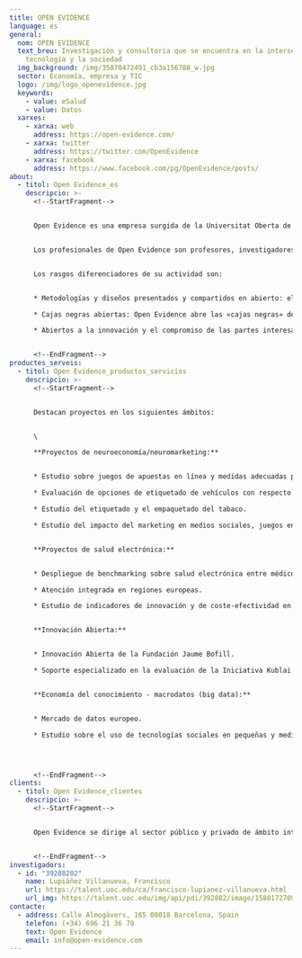 ```yaml
---
title: OPEN EVIDENCE
language: es
general:
  nom: OPEN EVIDENCE
  text_breu: Investigación y consultoría que se encuentra en la intersección de la
    tecnología y la sociedad
  img_background: /img/35870472491_cb3a156788_w.jpg
  sector: Economía, empresa y TIC
  logo: /img/logo_openevidence.jpg
  keywords:
    - value: eSalud
    - value: Datos
  xarxes:
    - xarxa: web
      address: https://open-evidence.com/
    - xarxa: twitter
      address: https://twitter.com/OpenEvidence
    - xarxa: facebook
      address: https://www.facebook.com/pg/OpenEvidence/posts/
about:
  - titol: Open Evidence_es
    descripcio: >-
      <!--StartFragment-->


      Open Evidence es una empresa surgida de la Universitat Oberta de Catalunya que trabaja en el ámbito de la consultoría


      Los profesionales de Open Evidence son profesores, investigadores y consultores con más de veinte años de experiencia en la investigación aplicada y la consultoría.


      Los rasgos diferenciadores de su actividad son:


      * Metodologías y diseños presentados y compartidos en abierto: el diseño de investigación y las metodologías aplicadas por la empresa son siempre transparentes, verificables y compartidas en abierto con sus clientes y con la comunidad de investigadores y profesionales mediante procesos de consulta y de validación.

      * Cajas negras abiertas: Open Evidence abre las «cajas negras» de modelos empíricos complejos y de técnicas sofisticadas de econometría y estadística para garantizar que los resultados de sus análisis de datos y sus simulaciones de modelización son fáciles de usar y de entender.

      * Abiertos a la innovación y el compromiso de las partes interesadas: el enfoque no es nunca tecnocrático ni vertical, sino que intenta incluir perspectivas y conocimientos de todas las partes interesadas, mediante procesos de consulta y compromiso colaborativo abiertos y en línea.


      <!--EndFragment-->
productes_serveis:
  - titol: Open Evidence_productos_servicios
    descripcio: >-
      <!--StartFragment-->


      Destacan proyectos en los siguientes ámbitos:


      \

      **Proyectos de neuroeconomía/neuromarketing:**


      * Estudio sobre juegos de apuestas en línea y medidas adecuadas para la protección de los consumidores de estos servicios.

      * Evaluación de opciones de etiquetado de vehículos con respecto al CO22 y a la información para el consumidor.

      * Estudio del etiquetado y el empaquetado del tabaco.

      * Estudio del impacto del marketing en medios sociales, juegos en línea y aplicaciones móviles sobre la conducta infantil.


      **Proyectos de salud electrónica:**


      * Despliegue de benchmarking sobre salud electrónica entre médicos de primaria.

      * Atención integrada en regiones europeas.

      * Estudio de indicadores de innovación y de coste-efectividad en salud electrónica.


      **Innovación Abierta:**


      * Innovación Abierta de la Fundación Jaume Bofill.

      * Soporte especializado en la evaluación de la Iniciativa Kublai.


      **Economía del conocimiento - macrodatos (big data):**


      * Mercado de datos europeo.

      * Estudio sobre el uso de tecnologías sociales en pequeñas y medianas empresas.




      <!--EndFragment-->
clients:
  - titol: Open Evidence_clientes
    descripcio: >-
      <!--StartFragment-->


      Open Evidence se dirige al sector público y privado de ámbito internacional. Entre sus clientes encontramos organismos como la Comisión Europea; entidades sin ánimo de lucro, como la Fundación Jaume Bofill, e instituciones públicas, como el Departamento de Desarrollo y Cohesión Económica (Ministerio de Fomento, Italia).


      <!--EndFragment-->
investigadors:
  - id: "39288202"
    name: Lupiáñez Villanueva, Francisco
    url: https://talent.uoc.edu/ca/francisco-lupianez-villanueva.html
    url_img: https://talent.uoc.edu/img/api/pdi/392882/image/1588172709040
contacte:
  - address: Calle Almogàvers, 165 08018 Barcelona, Spain
    telefon: (+34) 696 21 36 79
    text: Open Evidence
    email: info@open-evidence.com
---
```

